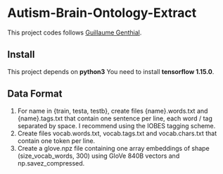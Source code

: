 # Autism-Brain-Ontology-Extract
This project codes follows [Guillaume Genthial](https://github.com/guillaumegenthial/tf_ner).
## Install
This project depends on **python3**
You need to install **tensorflow 1.15.0**.
## Data Format
1. For name in {train, testa, testb}, create files {name}.words.txt and {name}.tags.txt that contain one sentence per line, each word / tag separated by space. I recommend using the IOBES tagging scheme.
2. Create files vocab.words.txt, vocab.tags.txt and vocab.chars.txt that contain one token per line.
3. Create a glove.npz file containing one array embeddings of shape (size_vocab_words, 300) using GloVe 840B vectors and np.savez_compressed.